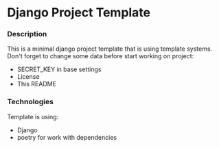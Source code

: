 # Django Project Template

### Description

This is a minimal django project template that is using template systems.
Don't forget to change some data before start working on project:
- SECRET_KEY in base settings
- License
- This README

### Technologies

Template is using:
- Django
- poetry for work with dependencies

